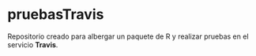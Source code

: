 # pruebasTravis
Repositorio creado para albergar un paquete de R y realizar pruebas en el servicio **Travis**.
